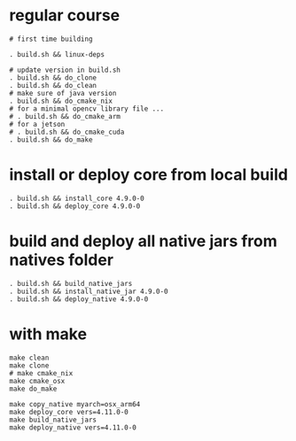 # regular course

```
# first time building 

. build.sh && linux-deps

# update version in build.sh
. build.sh && do_clone 
. build.sh && do_clean 
# make sure of java version
. build.sh && do_cmake_nix
# for a minimal opencv library file ...
# . build.sh && do_cmake_arm 
# for a jetson
# . build.sh && do_cmake_cuda
. build.sh && do_make
```

# install or deploy core from local build
```
. build.sh && install_core 4.9.0-0
. build.sh && deploy_core 4.9.0-0
```

# build and deploy all native jars from natives folder

```
. build.sh && build_native_jars
. build.sh && install_native_jar 4.9.0-0
. build.sh && deploy_native 4.9.0-0
```


# with make

```
make clean
make clone
# make cmake_nix
make cmake_osx
make do_make

make copy_native myarch=osx_arm64
make deploy_core vers=4.11.0-0
make build_native_jars
make deploy_native vers=4.11.0-0
```
